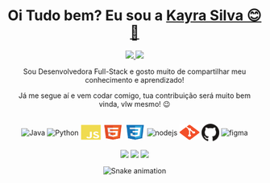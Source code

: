 <div>
  
  <h1 align="center">
    Oi Tudo bem? Eu sou a 
    <a href="https://www.linkedin.com/in/kayrasilvacardoso/">Kayra Silva 😊🌼</a>
  </h1>
  </div>
<div align="center">
  <a href="https://github.com/KAYSILVHA">
    <img height="150em" src="https://github-readme-stats.vercel.app/api?username=KAYSILVHA&count_private=true&include_all_commits=true&show_icons=true&theme=dracula&hide_border=false&show_owner=true"/>
    <img height="150em" src="https://github-readme-stats.vercel.app/api/top-langs/?username=KAYSILVHA&theme=dracula&hide_border=false&&layout=compact"/>
  </a>
</div>
  
  <p align="center">
    Sou Desenvolvedora Full-Stack e gosto muito de compartilhar meu conhecimento e aprendizado!
  </p>
  
  <p align="center">
    Já me segue aí e vem codar comigo, tua contribuição será muito bem vinda, vlw mesmo! 😉️
  </p>
  

<div align="center" valign="top"><br>
  <img align="center" alt="Java" height="30" width="40" src="https://cdn-icons-png.flaticon.com/512/1183/1183669.png">
  <img align="center" alt="Python" height="30" width="40" src="https://img.freepik.com/free-icon/snakes_318-368381.jpg">
  <img align="center" alt="Js" height="30" width="40" src="https://raw.githubusercontent.com/devicons/devicon/master/icons/javascript/javascript-plain.svg">
  <img align="center" alt="HTML" height="30" width="40" src="https://raw.githubusercontent.com/devicons/devicon/master/icons/html5/html5-original.svg">
  <img align="center" alt="CSS" height="30" width="40" src="https://raw.githubusercontent.com/devicons/devicon/master/icons/css3/css3-original.svg">
  <img align="center" alt="nodejs" height="30" width="40" src="https://cdn.worldvectorlogo.com/logos/nodejs-icon.svg">
  <img align="center" alt="git" height="30" width="40" src="https://raw.githubusercontent.com/devicons/devicon/master/icons/git/git-original.svg">
  <img align="center" alt="github" height="35" width="35" src="/assets/GitHub.png">
  <img align="center" alt="figma" height="35" width="50" src="https://chiefofdesign.com.br/wp-content/uploads/2021/11/figma-1024x576.png.webp">
</div><br>
<div align="center">
  <a href="https://www.instagram.com/dev_kay.0/" target="_blank"><img src="https://img.shields.io/badge/-Instagram-%23E4405F?style=for-the-badge&logo=instagram&logoColor=white" target="_blank"></a>
  <a href="https://www.linkedin.com/in/kayra-silva-cardoso-47aaa2259/" target="_blank"><img src="https://img.shields.io/badge/-LinkedIn-%230077B5?style=for-the-badge&logo=linkedin&logoColor=white" target="_blank"></a> 
  <a href="mailto:kaysilvha@gmail.com"><img src="https://img.shields.io/badge/-Gmail-%23333?style=for-the-badge&logo=gmail&logoColor=white" target="_blank"></a>
</div>

<div align="center">

  ![Snake animation](https://github.com/danielbped/danielbped/blob/output/github-contribution-grid-snake.svg)

</div>
